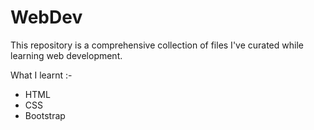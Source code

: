 # WebDev
This repository is a comprehensive collection of files I've curated while learning web development.

What I learnt :-
<ul>
    <li>HTML</li>
    <li>CSS</li>
    <li>Bootstrap</li>
</ul>